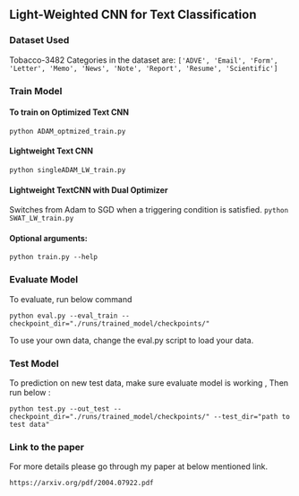 ## Light-Weighted CNN for Text Classification

### Dataset Used
Tobacco-3482
Categories in the dataset are:
```['ADVE', 'Email', 'Form', 'Letter', 'Memo', 'News', 'Note', 'Report', 'Resume', 'Scientific']```

### Train Model
#### To train on Optimized Text CNN
```python ADAM_optmized_train.py```

#### Lightweight Text CNN
```python singleADAM_LW_train.py```

#### Lightweight TextCNN with Dual Optimizer
Switches from Adam to SGD when a triggering condition is satisfied.
```python SWAT_LW_train.py```

#### Optional arguments:
 ```python train.py --help```


### Evaluate Model

To evaluate, run below command 

```python eval.py --eval_train --checkpoint_dir="./runs/trained_model/checkpoints/"```

To use your own data, change the eval.py script to load your data.

### Test Model 
To prediction on new test data, make sure evaluate model is working , Then run below :

```python test.py --out_test --checkpoint_dir="./runs/trained_model/checkpoints/" --test_dir="path to test data"```

### Link to the paper
For more details please go through my paper at below mentioned link.

```https://arxiv.org/pdf/2004.07922.pdf```
